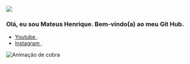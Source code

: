![](https://github-readme-stats.vercel.app/api?username=mateushenriquefonsecaxavierdasilva&show_icons=true&theme=dracula&include_all_commits=true&count_private=true)
### Olá, eu sou Mateus Henrique. Bem-vindo(a) ao meu Git Hub.  
- [ Youtube ](https://www.youtube.com/channel/UClAIWVdFVyuP6H3DwXmFy_g).
- [ Instagram ](https://www.instagram.com/mateus.henrique.10/).

 ![Animação de cobra](https://github.com/mateushenriquefonsecaxavierdasilva/mateushenriquefonsecaxavierdasilva/blob/main/.github/fluxos%20de%20trabalho/cobrinha.yml)
</div>
